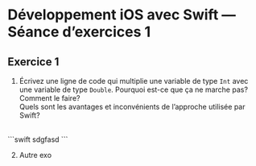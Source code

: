# Développement iOS avec Swift — Séance d’exercices 1

## Exercice 1

1. Écrivez une ligne de code qui multiplie une variable de type `Int` avec une variable de type `Double`. Pourquoi est-ce que ça ne marche pas? Comment le faire?<br>
Quels sont les avantages et inconvénients de l’approche utilisée par Swift?
<br>
```swift
sdgfasd
```

2. Autre exo